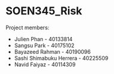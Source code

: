 # SOEN345_Risk

Project members:

- Julien Phan - 40133814
- Sangsu Park - 40175102
- Bayazeed Rahman - 40190096
- Sashi Shimabuku Herrera - 40225509
- Navid Faiyaz - 40114309

